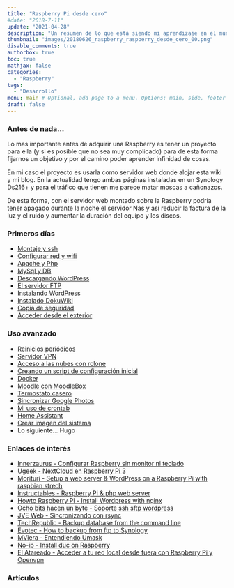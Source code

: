 ```yaml
---
title: "Raspberry Pi desde cero"
#date: "2018-7-11"
update: "2021-04-28"
description: "Un resumen de lo que está siendo mi aprendizaje en el mundo de las Raspberry Pi"
thumbnail: "images/20180626_raspberry_raspberry_desde_cero_00.png"
disable_comments: true
authorbox: true
toc: true
mathjax: false
categories:
  - "Raspberry"
tags:
  - "Desarrollo"
menu: main # Optional, add page to a menu. Options: main, side, footer
draft: false
---
```


### Antes de nada...
Lo mas importante antes de adquirir una Raspberry es tener un proyecto para ella (y si es posible que no sea muy complicado) para de esta forma fijarnos un objetivo y por el camino poder aprender infinidad de cosas.

En mi caso el proyecto es usarla como servidor web donde alojar esta wiki y mi blog.  En la actualidad tengo ambas páginas instaladas en un Synology Ds216+ y para el tráfico que tienen me parece matar moscas a cañonazos.

De esta forma, con el servidor web montado sobre la Raspberry podría tener apagado durante la noche el servidor Nas y así reducir la factura de la luz y el ruido y aumentar la duración del equipo y los discos.

### Primeros días
- [Montaje y ssh]({{<relref"20180401_raspberry_montaje_ssh.md">}})
- [Configurar red y wifi]({{<relref"20180401_raspberry_configurar_red_wifi.md">}})
- [Apache y Php]({{<relref"20180401_raspberry_apache_php.md">}})
- [MySql y DB]({{<relref"20180401_raspberry_mysql_bd.md">}})
- [Descargando WordPress]({{<relref"20180401_raspberry_descargando_wordpress.md">}})
- [El servidor FTP]({{<relref"20180401_raspberry_ftp.md">}})
- [Instalando WordPress]({{<relref"20180401_raspberry_instalando_wordpress.md">}})
- [Instalado DokuWiki]({{<relref"20180401_raspberry_dokuwiki.md">}})
- [Copia de seguridad]({{<relref"20180401_raspberry_copia_seguridad.md">}})
- [Acceder desde el exterior]({{<relref"20180401_raspberry_acceso_exterior.md">}})

### Uso avanzado
- [Reinicios periódicos]({{<relref"20180501_raspberry_reinicios_periodicos.md">}})
- [Servidor VPN]({{<relref"20180501_raspberry_servidor_vpn.md">}})
- [Acceso a las nubes con rclone]({{<relref"20180910_raspberry_rclone.md">}})
- [Creando un script de configuración inicial]({{<relref"20181106_raspberry_config_script.md">}})
- [Docker]({{<relref"20180601_raspberry_docker.md">}})
- [Moodle con MoodleBox]({{<relref"20200215_raspberry_moodle.md">}})
- [Termostato casero]({{<relref"20201112_raspberry_termostato.md">}})
- [Sincronizar Google Photos]({{<relref"20201203_raspberry_sincronizar_gphotos.md">}})
- [Mi uso de crontab]({{<relref"20210217_raspberry_autofaenas.md">}})
- [Home Assistant]({{<relref"20210527_raspberry_home_assistant.md">}})
- [Crear imagen del sistema]({{<relref"20211225_raspberry_clonar_disco.md">}})
- Lo siguiente... Hugo

### Enlaces de interés
- [Innerzaurus - Configurar Raspberry sin monitor ni teclado](https://www.innerzaurus.com/diy/raspberry-pi/configurar-una-raspberry-pi-sin-monitor-ni-teclado)
- [Ugeek - NextCloud en Raspberry Pi 3](https://ugeek.github.io/Nextcloud-en-Raspberry-Pi-3)
- [Morituri - Setup a web server & WordPress on a Raspberry Pi with raspbian strech](http://morituri.co.nf/raspberry-pi/how-to-set-up-a-web-server-and-install-wordpress-on-a-raspberry-pi-raspbian-stretch)
- [Instructables - Raspberry Pi & php web server](http://www.instructables.com/id/Setup-a-Raspberry-Pi-PHP-web-server)
- [Howto Raspberry Pi - Install Wordpress with nginx](https://howtoraspberrypi.com/install-wordpress-on-a-raspberry-pi-with-nginx)
- [Ocho bits hacen un byte - Soporte ssh sftp wordpress](https://www.ochobitshacenunbyte.com/2016/01/21/soporte-ssh-sftp-wordpress)
- [JVE Web - Sincronizando con rsync](http://www.jveweb.net/archivo/2010/11/sincronizando-carpetas-con-rsync.html)
- [TechRepublic - Backup database from the command line](https://www.techrepublic.com/article/how-to-back-up-mysql-databases-from-the-command-line-with-linux)
- [Evotec - How to backup from ftp to Synology](https://evotec.xyz/how-to-backup-ftp-to-synology)
- [MViera - Entendiendo Umask](https://mviera.io/blog/entendiendo-umask)
- [No-ip - Install duc on Raspberry](http://www.noip.com/support/knowledgebase/install-ip-duc-onto-raspberry-pi)
- [El Atareado - Acceder a tu red local desde fuera con Raspberry Pi y Openvpn](https://www.atareao.es/tutorial/raspberry-pi-primeros-pasos/acceder-a-la-red-local-desde-fuera)

### Artículos
